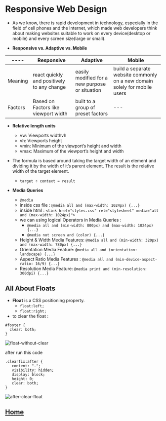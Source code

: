 # Responsive Web Design

- As we know, there is rapid development in technology, especially in the field of cell phones and the Internet, which made web developers think about making websites suitable to work on every device(desktop or mobile) and every screen size(large or small).

- **Responsive vs. Adaptive vs. Mobile**

---- | **Responsive** | **Adaptive** | **Mobile**
------------ | ------------ | ------------- | -------------
Meaning | react quickly and positively to any change | easily modified for a new purpose or situation | build a separate website commonly on a new domain solely for mobile users
Factors | Based on Factors like viewport width | built to a group of preset factors | ---

- **Relative length units**
  - vw: Viewports widthvh
  - vh: Viewports height
  - vmin: Minimum of the viewport’s height and width
  - vmax: Maximum of the viewport’s height and width

- The formula is based around taking the target width of an element and dividing it by the width of it’s parent element. The result is the relative width of the target element.
  - `target ÷ context = result`

- **Media Queries**
  - `@media`
  - inside css file : `@media all and (max-width: 1024px) {...}`
  - inside html : `<link href="styles.css" rel="stylesheet" media="all and (max-width: 1024px)">`
  - we can using logical Operators in Media Queries :
    - `@media all and (min-width: 800px) and (max-width: 1024px) {...}`
    - `@media not screen and (color) {...}`
  - Height & Width Media Features: `@media all and (min-width: 320px) and (max-width: 780px) {...}`
  - Orientation Media Feature: `@media all and (orientation: landscape) {...}`
  - Aspect Ratio Media Features : `@media all and (min-device-aspect-ratio: 16/9) {...}`
  - Resolution Media Feature: `@media print and (min-resolution: 300dpi) {...}`

## All About Floats

- **Float** is a CSS positioning property.
  - `float:left;`
  - `float:right;`
- to clear the float :

```
#footer {
  clear: both;   
}

```

![float-without-clear](https://i1.wp.com/css-tricks.com/wp-content/csstricks-uploads/grid-blocks.png?resize=540%2C182&ssl=1)

after run this code

```
.clearfix:after { 
   content: "."; 
   visibility: hidden; 
   display: block; 
   height: 0; 
   clear: both;
}
```

![after-clear-float](https://i0.wp.com/css-tricks.com/wp-content/csstricks-uploads/grid-blocks-cleared.png?resize=540%2C329)

## [Home](https://malakmomani.github.io/reading-notes/code301)
